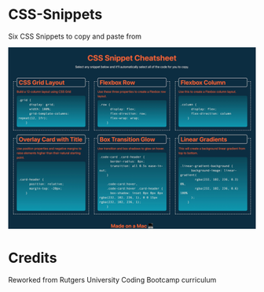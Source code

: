 # CSS-Snippets
Six CSS Snippets to copy and paste from

![screenshot](assets/csssnippets.png)

# Credits
Reworked from Rutgers University Coding Bootcamp curriculum

